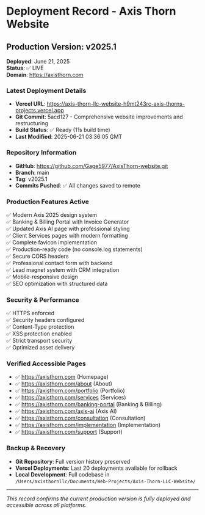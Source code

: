 # Deployment Record - Axis Thorn Website

## Production Version: v2025.1
**Deployed**: June 21, 2025  
**Status**: ✅ LIVE  
**Domain**: https://axisthorn.com  

### Latest Deployment Details
- **Vercel URL**: https://axis-thorn-llc-website-h9mt243rc-axis-thorns-projects.vercel.app
- **Git Commit**: 5acd127 - Comprehensive website improvements and restructuring
- **Build Status**: ✅ Ready (11s build time)
- **Last Modified**: 2025-06-21 03:36:05 GMT

### Repository Information
- **GitHub**: https://github.com/Gage5977/AxisThorn-website.git
- **Branch**: main
- **Tag**: v2025.1
- **Commits Pushed**: ✅ All changes saved to remote

### Production Features Active
✅ Modern Axis 2025 design system  
✅ Banking & Billing Portal with Invoice Generator  
✅ Updated Axis AI page with professional styling  
✅ Client Services pages with modern formatting  
✅ Complete favicon implementation  
✅ Production-ready code (no console.log statements)  
✅ Secure CORS headers  
✅ Professional contact form with backend  
✅ Lead magnet system with CRM integration  
✅ Mobile-responsive design  
✅ SEO optimization with structured data  

### Security & Performance
✅ HTTPS enforced  
✅ Security headers configured  
✅ Content-Type protection  
✅ XSS protection enabled  
✅ Strict transport security  
✅ Optimized asset delivery  

### Verified Accessible Pages
- ✅ https://axisthorn.com (Homepage)
- ✅ https://axisthorn.com/about (About)
- ✅ https://axisthorn.com/portfolio (Portfolio)
- ✅ https://axisthorn.com/services (Services)
- ✅ https://axisthorn.com/banking-portal (Banking & Billing)
- ✅ https://axisthorn.com/axis-ai (Axis AI)
- ✅ https://axisthorn.com/consultation (Consultation)
- ✅ https://axisthorn.com/implementation (Implementation)
- ✅ https://axisthorn.com/support (Support)

### Backup & Recovery
- **Git Repository**: Full version history preserved
- **Vercel Deployments**: Last 20 deployments available for rollback
- **Local Development**: Full codebase in `/Users/axisthornllc/Documents/Web-Projects/Axis-Thorn-LLC-Website/`

---
*This record confirms the current production version is fully deployed and accessible across all platforms.*
